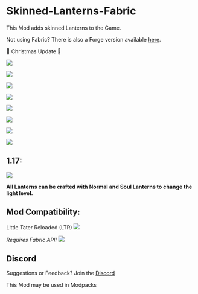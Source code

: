 
# Skinned-Lanterns-Fabric

This Mod adds skinned Lanterns to the Game.

Not using Fabric? There is also a Forge version available [here](https://www.curseforge.com/minecraft/mc-mods/skinned-lanterns).

 🎄 Christmas Update 🎄

![](https://i.imgur.com/E3UjnnI.png)

![](https://i.imgur.com/Xgu82t8.gif)

![](https://i.imgur.com/OHXm6A6.png)

![](https://i.imgur.com/qEl77Pv.gif)

![](https://i.imgur.com/oUNoK2X.png)

![](https://i.imgur.com/MSoCeip.gif)

![](https://i.imgur.com/19Yfrtf.png)

![](https://i.imgur.com/7kZVqJh.gif)

## 1.17:
![](https://media.discordapp.net/attachments/507982666755473427/787376807757348874/unknown.png)

**All Lanterns can be crafted with Normal and Soul Lanterns to change the light level.**

## Mod Compatibility:

Little Tater Reloaded (LTR)
![](https://i.imgur.com/sRfWqlG.png)

*Requires Fabric API!*
![](https://media.forgecdn.net/avatars/thumbnails/185/822/64/64/636829723898798601.png)

## Discord

Suggestions or Feedback? Join the [Discord](https://discord.com/invite/MDfJxJZ)

This Mod may be used in Modpacks
